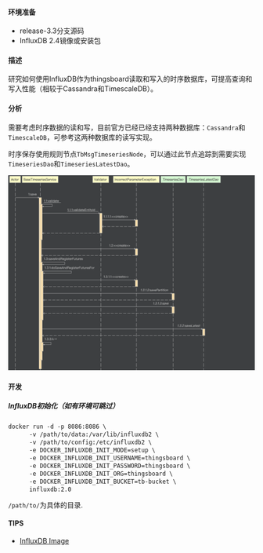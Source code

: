 #### 环境准备

- release-3.3分支源码
- InfluxDB 2.4镜像或安装包

#### 描述
研究如何使用InfluxDB作为thingsboard读取和写入的时序数据库，可提高查询和写入性能（相较于Cassandra和TimescaleDB）。

#### 分析

需要考虑时序数据的读和写，目前官方已经已经支持两种数据库：`Cassandra`和`TimescaleDB`，可参考这两种数据库的读写实现。

时序保存使用规则节点`TbMsgTimeseriesNode`，可以通过此节点追踪到需要实现`TimeseriesDao`和`TimeseriesLatestDao`。

![baseTimeseriesService_save](../../image/baseTimeseriesService_save.png)

#### 开发

##### InfluxDB初始化（如有环境可跳过）

```
docker run -d -p 8086:8086 \
      -v /path/to/data:/var/lib/influxdb2 \
      -v /path/to/config:/etc/influxdb2 \
      -e DOCKER_INFLUXDB_INIT_MODE=setup \
      -e DOCKER_INFLUXDB_INIT_USERNAME=thingsboard \
      -e DOCKER_INFLUXDB_INIT_PASSWORD=thingsboard \
      -e DOCKER_INFLUXDB_INIT_ORG=thingsboard \
      -e DOCKER_INFLUXDB_INIT_BUCKET=tb-bucket \
      influxdb:2.0
```

`/path/to/`为具体的目录.



#### TIPS

- [InfluxDB Image](https://hub.docker.com/_/influxdb)

